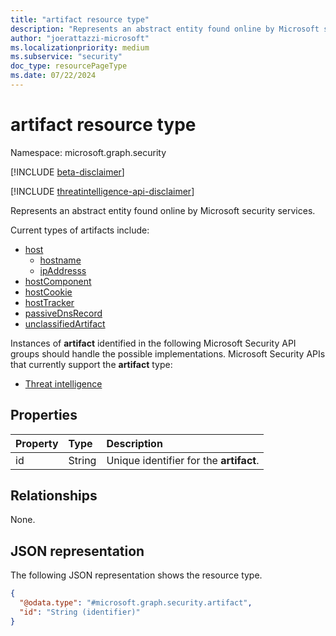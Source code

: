 ```yaml
---
title: "artifact resource type"
description: "Represents an abstract entity found online by Microsoft security services."
author: "joerattazzi-microsoft"
ms.localizationpriority: medium
ms.subservice: "security"
doc_type: resourcePageType
ms.date: 07/22/2024
---
```


# artifact resource type

Namespace: microsoft.graph.security

[!INCLUDE [beta-disclaimer](../../includes/beta-disclaimer.md)]

[!INCLUDE [threatintelligence-api-disclaimer](../../includes/threatintelligence-api-disclaimer.md)]

Represents an abstract entity found online by Microsoft security services.

Current types of artifacts include:

* [host](../resources/security-host.md)
  * [hostname](../resources/security-hostname.md)
  * [ipAddresss](../resources/security-ipaddress.md)
* [hostComponent](../resources/security-hostcomponent.md)
* [hostCookie](../resources/security-hostcookie.md)
* [hostTracker](../resources/security-hosttracker.md)
* [passiveDnsRecord](../resources/security-passivednsrecord.md)
* [unclassifiedArtifact](../resources/security-unclassifiedartifact.md)

Instances of **artifact** identified in the following Microsoft Security API groups should handle the possible implementations. Microsoft Security APIs that currently support the **artifact** type:

* [Threat intelligence](../resources/security-threatintelligence.md)

## Properties

|Property|Type|Description|
|:---|:---|:---|
|id|String|Unique identifier for the **artifact**.|

## Relationships

None.

## JSON representation

The following JSON representation shows the resource type.
<!-- {
  "blockType": "resource",
  "keyProperty": "id",
  "@odata.type": "microsoft.graph.security.artifact",
  "openType": false
}
-->
``` json
{
  "@odata.type": "#microsoft.graph.security.artifact",
  "id": "String (identifier)"
}
```
